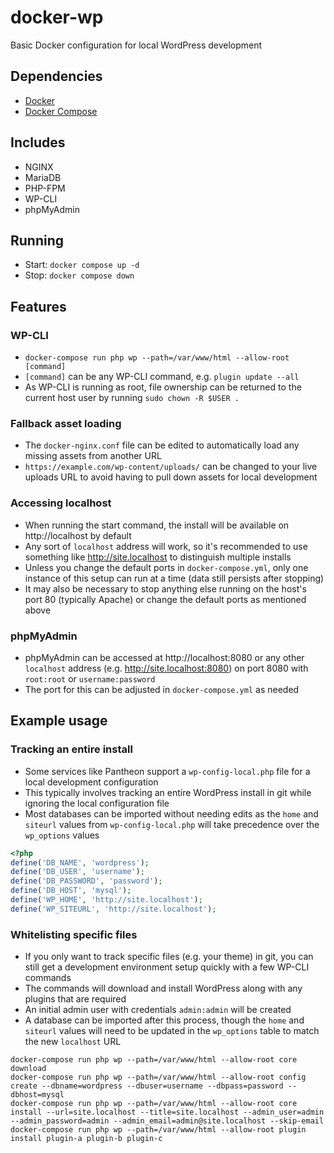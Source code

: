 # docker-wp

Basic Docker configuration for local WordPress development

## Dependencies

- [Docker](https://docs.docker.com/install/)
- [Docker Compose](https://docs.docker.com/compose/install/)

## Includes

- NGINX
- MariaDB
- PHP-FPM
- WP-CLI
- phpMyAdmin

## Running

- Start: `docker compose up -d`
- Stop: `docker compose down`

## Features

### WP-CLI

- `docker-compose run php wp --path=/var/www/html --allow-root [command]`
- `[command]` can be any WP-CLI command, e.g. `plugin update --all`
- As WP-CLI is running as root, file ownership can be returned to the current host user by running `sudo chown -R $USER .`

### Fallback asset loading

- The `docker-nginx.conf` file can be edited to automatically load any missing assets from another URL
- `https://example.com/wp-content/uploads/` can be changed to your live uploads URL to avoid having to pull down assets for local development

### Accessing localhost

- When running the start command, the install will be available on http://localhost by default
- Any sort of `localhost` address will work, so it's recommended to use something like http://site.localhost to distinguish multiple installs
- Unless you change the default ports in `docker-compose.yml`, only one instance of this setup can run at a time (data still persists after stopping)
- It may also be necessary to stop anything else running on the host's port 80 (typically Apache) or change the default ports as mentioned above

### phpMyAdmin

- phpMyAdmin can be accessed at http://localhost:8080 or any other `localhost` address (e.g. http://site.localhost:8080) on port 8080 with `root:root` or `username:password`
- The port for this can be adjusted in `docker-compose.yml` as needed

## Example usage

### Tracking an entire install

- Some services like Pantheon support a `wp-config-local.php` file for a local development configuration
- This typically involves tracking an entire WordPress install in git while ignoring the local configuration file
- Most databases can be imported without needing edits as the `home` and `siteurl` values from `wp-config-local.php` will take precedence over the `wp_options` values

```php
<?php
define('DB_NAME', 'wordpress');
define('DB_USER', 'username');
define('DB_PASSWORD', 'password');
define('DB_HOST', 'mysql');
define('WP_HOME', 'http://site.localhost');
define('WP_SITEURL', 'http://site.localhost');
```

### Whitelisting specific files

- If you only want to track specific files (e.g. your theme) in git, you can still get a development environment setup quickly with a few WP-CLI commands
- The commands will download and install WordPress along with any plugins that are required
- An initial admin user with credentials `admin:admin` will be created
- A database can be imported after this process, though the `home` and `siteurl` values will need to be updated in the `wp_options` table to match the new `localhost` URL

```
docker-compose run php wp --path=/var/www/html --allow-root core download
docker-compose run php wp --path=/var/www/html --allow-root config create --dbname=wordpress --dbuser=username --dbpass=password --dbhost=mysql
docker-compose run php wp --path=/var/www/html --allow-root core install --url=site.localhost --title=site.localhost --admin_user=admin --admin_password=admin --admin_email=admin@site.localhost --skip-email
docker-compose run php wp --path=/var/www/html --allow-root plugin install plugin-a plugin-b plugin-c
```
